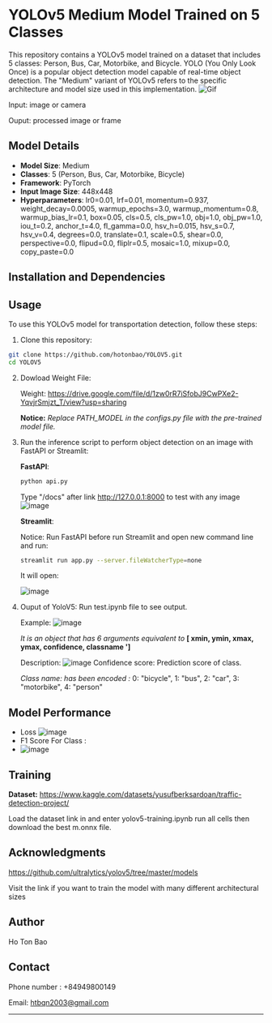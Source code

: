 # YOLOv5 Medium Model Trained on 5 Classes

This repository contains a YOLOv5 model trained on a dataset that includes 5 classes: Person, Bus, Car, Motorbike, and Bicycle. YOLO (You Only Look Once) is a popular object detection model capable of real-time object detection. The "Medium" variant of YOLOv5 refers to the specific architecture and model size used in this implementation.
![Gif](readme_img/ezgif.com-video-to-gif.gif)


Input: image or camera

Ouput: processed image or frame

## Model Details

- **Model Size**: Medium
- **Classes**: 5 (Person, Bus, Car, Motorbike, Bicycle)
- **Framework**: PyTorch
- **Input Image Size**: 448x448
- **Hyperparameters**: lr0=0.01, lrf=0.01, momentum=0.937, weight_decay=0.0005, warmup_epochs=3.0, warmup_momentum=0.8, warmup_bias_lr=0.1, box=0.05, cls=0.5, cls_pw=1.0, obj=1.0, obj_pw=1.0, iou_t=0.2, anchor_t=4.0, fl_gamma=0.0, hsv_h=0.015, hsv_s=0.7, hsv_v=0.4, degrees=0.0, translate=0.1, scale=0.5, shear=0.0, perspective=0.0, flipud=0.0, fliplr=0.5, mosaic=1.0, mixup=0.0, copy_paste=0.0

## Installation and Dependencies



## Usage

To use this YOLOv5 model for transportation detection, follow these steps:

1. Clone this repository:

```bash
git clone https://github.com/hotonbao/YOLOV5.git
cd YOLOV5
```


2. Dowload Weight File:
   
   Weight: https://drive.google.com/file/d/1zw0rR7iSfobJ9CwPXe2-YqvjrSmjzt_T/view?usp=sharing

   **Notice:** *Replace PATH_MODEL in the configs.py file with the pre-trained model file.*
  

3. Run the inference script to perform object detection on an image with FastAPI or Streamlit:

   **FastAPI**:
   ```bash
   python api.py
   ```
   Type "/docs" after link  http://127.0.0.1:8000 to test with any image
   ![image](readme_img/FastAPI.png)

   **Streamlit**:
   
   Notice: Run FastAPI before run Streamlit and open new command line and run:
   ```bash
   streamlit run app.py --server.fileWatcherType=none
   ```
   It will open:

   ![image](readme_img/Streamlit.png)


4. Ouput of YoloV5:
   Run test.ipynb file to see output.

   Example:
   ![image](readme_img/Out_put.png)
   
   *It is an object that has 6 arguments equivalent to* 
   **[ xmin, ymin, xmax, ymax, confidence, classname ']**

   Description:
   ![image](readme_img/out_put_des.png)
   Confidence score: Prediction score of class.

   *Class name: has been encoded :*
   0: "bicycle",
   1: "bus",
   2: "car",
   3: "motorbike",
   4: "person"
## Model Performance

- Loss 
 ![image](/readme_img/results.png)
- F1 Score For Class :
- ![image](/readme_img/F1_curve.png)

## Training

**Dataset:**
   https://www.kaggle.com/datasets/yusufberksardoan/traffic-detection-project/

Load the dataset link in and enter yolov5-training.ipynb run all cells then download the best m.onnx file.

## Acknowledgments

https://github.com/ultralytics/yolov5/tree/master/models

Visit the link if you want to train the model with many different architectural sizes


## Author

Ho Ton Bao 

## Contact

Phone number : +84949800149

Email: htbqn2003@gmail.com


---
